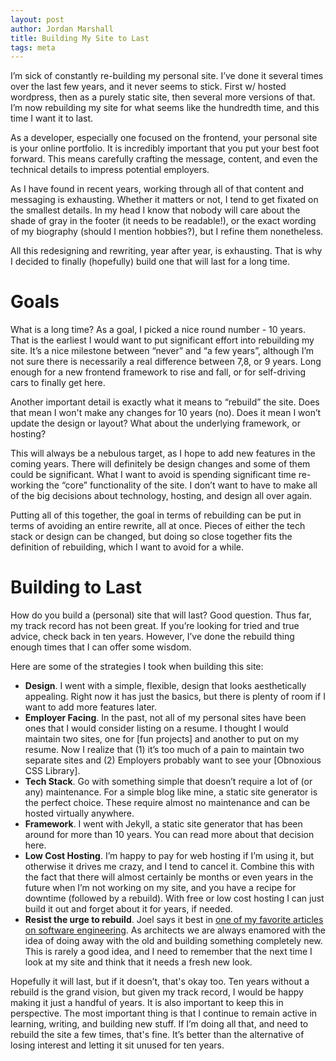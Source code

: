 ```yaml
---
layout: post
author: Jordan Marshall
title: Building My Site to Last
tags: meta
---
```


I’m sick of constantly re-building my personal site.  I’ve done it several times over the last few years, and it never seems to stick.  First w/ hosted wordpress, then as a purely static site, then several more versions of that.  I’m now rebuilding my site for what seems like the hundredth time, and this time I want it to last.

As a developer, especially one focused on the frontend, your personal site is your online portfolio. It is incredibly important that you put your best foot forward.  This means carefully crafting the message, content, and even the technical details to impress potential employers.  

As I have found in recent years, working through all of that content and messaging is exhausting.  Whether it matters or not, I tend to get fixated on the smallest details.  In my head I know that nobody will care about the shade of gray in the footer (it needs to be readable!), or the exact wording of my biography (should I mention hobbies?), but I refine them nonetheless.  

All this redesigning and rewriting, year after year, is exhausting.  That is why I decided to finally (hopefully) build one that will last for a long time.  

# Goals

What is a long time?  As a goal, I picked a nice round number - 10 years.  That is the earliest I would want to put significant effort into rebuilding my site.  It’s a nice milestone between “never” and “a few years”, although I’m not sure there is necessarily a real difference between 7,8, or 9 years.  Long enough for a new frontend framework to rise and fall, or for self-driving cars to finally get here.

Another important detail is exactly what it means to “rebuild” the site.  Does that mean I won't make any changes for 10 years (no).  Does it mean I won’t update the design or layout?  What about the underlying framework, or hosting?

This will always be a nebulous target, as I hope to add new features in the coming years.  There will definitely be design changes and some of them could be significant.  What I want to avoid is spending significant time re-working the “core” functionality of the site.  I don’t want to have to make all of the big decisions about technology, hosting, and design all over again. 

Putting all of this together, the goal in terms of rebuilding can be put in terms of avoiding an entire rewrite, all at once.  Pieces of either the tech stack or design can be changed, but doing so close together fits the definition of rebuilding, which I want to avoid for a while.

# Building to Last

How do you build a (personal) site that will last?  Good question. Thus far, my track record has not been great.  If you’re looking for tried and true advice, check back in ten years.  However, I’ve done the rebuild thing enough times that I can offer some wisdom.

Here are some of the strategies I took when building this site:
 
+ **Design**.  I went with a simple, flexible, design that looks aesthetically appealing.  Right now it has just the basics, but there is plenty of room if I want to add more features later.
+ **Employer Facing**.  In the past, not all of my personal sites have been ones that I would consider listing on a resume.  I thought I would maintain two sites, one for [fun projects] and another to put on my resume.  Now I realize that (1) it’s too much of a pain to maintain two separate sites and (2) Employers probably want to see your [Obnoxious CSS Library]. 
+ **Tech Stack**.  Go with something simple that doesn’t require a lot of (or any) maintenance.  For a simple blog like mine, a static site generator is the perfect choice.  These require almost no maintenance and can be hosted virtually anywhere.    
+ **Framework**.  I went with Jekyll, a static site generator that has been around for more than 10 years.  You can read more about that decision here.
+ **Low Cost Hosting**.  I’m happy to pay for web hosting if I’m using it, but otherwise it drives me crazy, and I tend to cancel it. Combine this with the fact that there will almost certainly be months or even years in the future when I’m not working on my site, and you have a recipe for downtime (followed by a rebuild). With free or low cost hosting I can just build it out and forget about it for years, if needed.
+ **Resist the urge to rebuild**.  Joel says it best in [one of my favorite articles on software engineering](https://www.joelonsoftware.com/2000/04/06/things-you-should-never-do-part-i/).  As architects we are always enamored with the idea of doing away with the old and building something completely new.  This is rarely a good idea, and I need to remember that the next time I look at my site and think that it needs a fresh new look.

Hopefully it will last, but if it doesn’t, that's okay too.  Ten years without a rebuild is the grand vision, but given my track record, I would be happy making it just a handful of years.  It is also important to keep this in perspective.  The most important thing is that I continue to remain active in learning, writing, and building new stuff.  If I’m doing all that, and need to rebuild the site a few times, that's fine.  It’s better than the alternative of losing interest and letting it sit unused for ten years.

